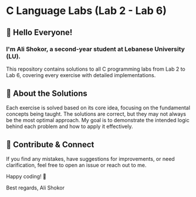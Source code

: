 # C Language Labs (Lab 2 - Lab 6)
## 👋 Hello Everyone!
### I'm Ali Shokor, a second-year student at Lebanese University (LU).

This repository contains solutions to all C programming labs from Lab 2 to Lab 6, covering every exercise with detailed implementations.

## 📌 About the Solutions
Each exercise is solved based on its core idea, focusing on the fundamental concepts being taught.
The solutions are correct, but they may not always be the most optimal approach.
My goal is to demonstrate the intended logic behind each problem and how to apply it effectively.
## 🤝 Contribute & Connect
If you find any mistakes, have suggestions for improvements, or need clarification, feel free to open an issue or reach out to me.

Happy coding! 🚀

Best regards,
Ali Shokor
